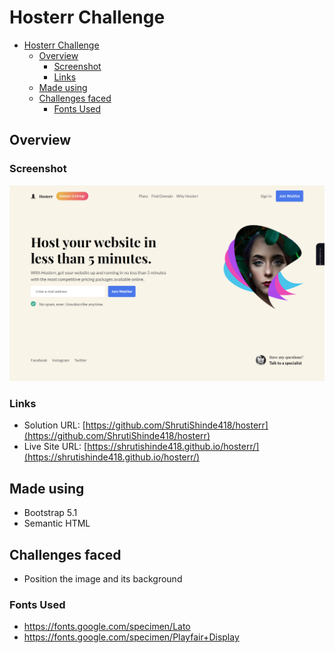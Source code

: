 # Hosterr Challenge

- [Hosterr Challenge](#hosterr-challenge)
  - [Overview](#overview)
    - [Screenshot](#screenshot)
    - [Links](#links)
  - [Made using](#made-using)
  - [Challenges faced](#challenges-faced)
    - [Fonts Used](#fonts-used)

## Overview

### Screenshot

![Screenshot](./screenshot.png)
### Links

- Solution URL: [https://github.com/ShrutiShinde418/hosterr](https://github.com/ShrutiShinde418/hosterr)
- Live Site URL: [https://shrutishinde418.github.io/hosterr/](https://shrutishinde418.github.io/hosterr/)
## Made using

- Bootstrap 5.1
- Semantic HTML

## Challenges faced

- Position the image and its background

### Fonts Used

- <https://fonts.google.com/specimen/Lato>
- <https://fonts.google.com/specimen/Playfair+Display>

